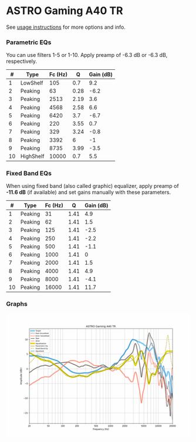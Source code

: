# ASTRO Gaming A40 TR
See [usage instructions](https://github.com/jaakkopasanen/AutoEq#usage) for more options and info.

### Parametric EQs
You can use filters 1-5 or 1-10. Apply preamp of -6.3 dB or -6.3 dB, respectively.

|   # | Type      |   Fc (Hz) |    Q |   Gain (dB) |
|-----|-----------|-----------|------|-------------|
|   1 | LowShelf  |       105 | 0.7  |         9.2 |
|   2 | Peaking   |        63 | 0.28 |        -6.2 |
|   3 | Peaking   |      2513 | 2.19 |         3.6 |
|   4 | Peaking   |      4568 | 2.58 |         6.6 |
|   5 | Peaking   |      6420 | 3.7  |        -6.7 |
|   6 | Peaking   |       220 | 3.55 |         0.7 |
|   7 | Peaking   |       329 | 3.24 |        -0.8 |
|   8 | Peaking   |      3392 | 6    |        -1   |
|   9 | Peaking   |      8735 | 3.99 |        -3.5 |
|  10 | HighShelf |     10000 | 0.7  |         5.5 |

### Fixed Band EQs
When using fixed band (also called graphic) equalizer, apply preamp of **-11.6 dB** (if available) and set gains manually with these parameters.

|   # | Type    |   Fc (Hz) |    Q |   Gain (dB) |
|-----|---------|-----------|------|-------------|
|   1 | Peaking |        31 | 1.41 |         4.9 |
|   2 | Peaking |        62 | 1.41 |         1.5 |
|   3 | Peaking |       125 | 1.41 |        -2.5 |
|   4 | Peaking |       250 | 1.41 |        -2.2 |
|   5 | Peaking |       500 | 1.41 |        -1.1 |
|   6 | Peaking |      1000 | 1.41 |         0   |
|   7 | Peaking |      2000 | 1.41 |         1.5 |
|   8 | Peaking |      4000 | 1.41 |         4.9 |
|   9 | Peaking |      8000 | 1.41 |        -4.1 |
|  10 | Peaking |     16000 | 1.41 |        11.7 |

### Graphs
![](./ASTRO%20Gaming%20A40%20TR.png)
